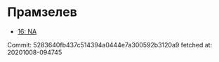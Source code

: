 # Прамзелев
- [16: NA](16.md)

Commit: 5283640fb437c514394a0444e7a300592b3120a9
 fetched at: 20201008-094745
